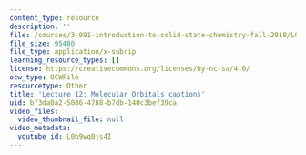 ```yaml
---
content_type: resource
description: ''
file: /courses/3-091-introduction-to-solid-state-chemistry-fall-2018/L0b9wq0js4I_captions.webvtt
file_size: 95480
file_type: application/x-subrip
learning_resource_types: []
license: https://creativecommons.org/licenses/by-nc-sa/4.0/
ocw_type: OCWFile
resourcetype: Other
title: 'Lecture 12: Molecular Orbitals captions'
uid: bf3da0a2-5086-4788-b7db-140c3bef39ca
video_files:
  video_thumbnail_file: null
video_metadata:
  youtube_id: L0b9wq0js4I
---
```

